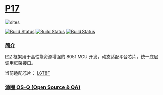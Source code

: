 # [P17](https://github.com/OS-Q/P17)

[![sites](http://182.61.61.133/link/resources/OSQ.png)](http://www.OS-Q.com)

[![Build Status](https://github.com/OS-Q/P17/workflows/CI/badge.svg)](https://github.com/OS-Q/P17/actions/workflows/CI.yml)
[![Build Status](https://circleci.com/gh/OS-Q/P17.svg?style=svg)](https://circleci.com/gh/OS-Q/P17)
[![Build Status](https://cloud.drone.io/api/badges/OS-Q/P17/status.svg)](https://cloud.drone.io/OS-Q/P17)

### [简介](https://github.com/OS-Q/P17/wiki)


[P17](https://github.com/OS-Q/P17) 框架用于高性能资源增强的 8051 MCU 开发，动态适配平台芯片，统一底层调用框架接口。

当前适配芯片： [LGT8F](http://www.lgtic.com/lgt8fx8p/)

### [源圈 OS-Q (Open Source & QA) ](http://www.OS-Q.com)
